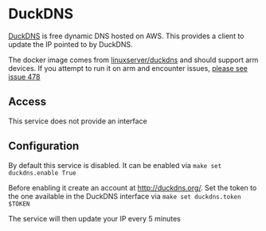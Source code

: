 # DuckDNS

[DuckDNS](http://duckdns.org/) is free dynamic DNS hosted on AWS. This provides a client to update the IP pointed to by DuckDNS.

The docker image comes from [linuxserver/duckdns](https://hub.docker.com/r/linuxserver/duckdns) and should support arm devices.
If you attempt to run it on arm and encounter issues,
[please see issue 478](https://github.com/denis-ev/VivumLab/-/issues/478)

## Access

This service does not provide an interface

## Configuration

By default this service is disabled. It can be enabled via ```make set duckdns.enable True```

Before enabling it create an account at http://duckdns.org/.
Set the token to the one available in the DuckDNS interface via ```make set duckdns.token $TOKEN```

The service will then update your IP every 5 minutes
